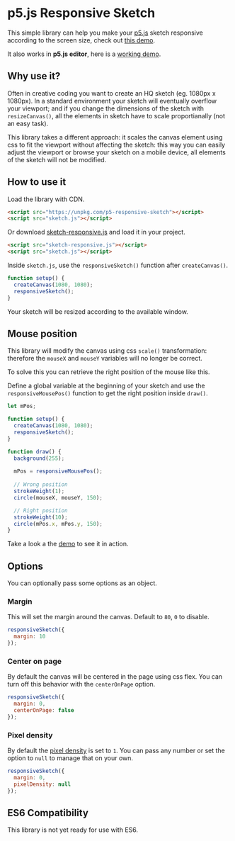 # p5.js Responsive Sketch

This simple library can help you make your [p5.js](https://p5js.org/) sketch responsive according to the screen size, check out [this demo](https://lucacattan3o.github.io/p5.js-responsive-sketch/demo/index.html).

It also works in **p5.js editor**, here is a [working demo](https://editor.p5js.org/lucacattan3o/sketches/GSYqzj995).

## Why use it?

Often in creative coding you want to create an HQ sketch (eg. 1080px x 1080px). In a standard environment your sketch will eventually overflow your viewport; and if you change the dimensions of the sketch with `resizeCanvas()`, all the elements in sketch have to scale proportianally (not an easy task).

This library takes a different approach: it scales the canvas element using css to fit the viewport without affecting the sketch: this way you can easily adjust the viewport or browse your sketch on a mobile device, all elements of the sketch will not be modified.

## How to use it  

Load the library with CDN.

```html
<script src="https://unpkg.com/p5-responsive-sketch"></script>
<script src="sketch.js"></script>
```

Or download [sketch-responsive.js](https://raw.githubusercontent.com/lucacattan3o/p5.js-responsive-sketch/main/sketch-responsive.js) and load it in your project.

```html
<script src="sketch-responsive.js"></script>
<script src="sketch.js"></script>
```

Inside `sketch.js`, use the `responsiveSketch()` function after `createCanvas()`.

```js
function setup() {
  createCanvas(1080, 1080);
  responsiveSketch();
}
```

Your sketch will be resized according to the available window.

## Mouse position

This library will modify the canvas using css `scale()` transformation: therefore the `mouseX` and `mouseY` variables will no longer be correct.

To solve this you can retrieve the right position of the mouse like this.

Define a global variable at the beginning of your sketch and use the `responsiveMousePos()` function to get the right position inside `draw()`.

```js
let mPos;

function setup() {
  createCanvas(1080, 1080);
  responsiveSketch();
}

function draw() {
  background(255);
  
  mPos = responsiveMousePos();
  
  // Wrong position
  strokeWeight(1);
  circle(mouseX, mouseY, 150);

  // Right position
  strokeWeight(10);
  circle(mPos.x, mPos.y, 150);
}
```

Take a look a the [demo](https://lucacattan3o.github.io/p5.js-responsive-sketch/demo/index.html) to see it in action.

## Options

You can optionally pass some options as an object.

### Margin 

This will set the margin around the canvas. Default to `80`, `0` to disable.

```js
responsiveSketch({
  margin: 10
});
```
### Center on page

By default the canvas will be centered in the page using css flex. You can turn off this behavior with the `centerOnPage` option.

```js
responsiveSketch({
  margin: 0,
  centerOnPage: false
});
```

### Pixel density

By default the [pixel density](https://p5js.org/reference/#/p5/pixelDensity) is set to `1`.
You can pass any number or set the option to `null` to manage that on your own.

```js
responsiveSketch({
  margin: 0,
  pixelDensity: null
});
```

## ES6 Compatibility

This library is not yet ready for use with ES6.
